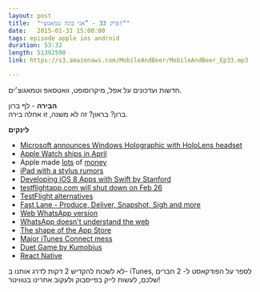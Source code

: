```yaml
---
layout: post
title:  "פרק 33 - ”אני בונה טמאגוצ׳י!“"
date:   2015-01-31 15:00:00
tags: episode apple ios android
duration: 53:32
length: 51392598
link: https://s3.amazonaws.com/MobileAndBeer/MobileAndBeer_Ep33.mp3

---
```


חדשות ועדכונים על אפל, מיקרוסופט, וואטסאפ וטמאגוצ׳ים.  

**הבירה** - לף ברון  
ברון? בראון? זה לא משנה, זו אחלה בירה.

**לינקים**

* [Microsoft announces Windows Holographic with HoloLens headset](http://www.theverge.com/2015/1/21/7867593/microsoft-announces-windows-holographic)
* [Apple Watch ships in April](http://www.theverge.com/2015/1/27/7925003/apple-watch-release-date-april)
* Apple made [lots](http://www.theverge.com/2015/1/27/7923461/apple-q1-2015-earnings) of [money](http://www.macstories.net/news/apple-q1-2015-results-74-6-billion-revenue-74-5-million-iphones-21-4-million-ipads-sold/)
* [iPad with a stylus rumors](http://www.macrumors.com/2015/01/18/kuo-ipad-pro-stylus/)
* [Developing iOS 8 Apps with Swift by Stanford](https://itunes.apple.com/il/course/developing-ios-8-apps-swift/id961180099)
* [testflightapp.com will shut down on Feb 26](http://help.testflightapp.com/customer/portal/articles/1768754)
* [TestFlight alternatives](https://www.facebook.com/groups/iosdevil/permalink/809640432437994/)
* [Fast Lane - Produce, Deliver, Snapshot, Sigh and more](http://fastlane.tools/)
* [Web WhatsApp version](http://web.whatsapp.com)
* [WhatsApp doesn't understand the web](http://andregarzia.com/posts/en/whatsappdoesntunderstandtheweb/)
* [The shape of the App Store](http://metakite.com/blog/2015/01/the-shape-of-the-app-store/)
* [Major iTunes Connect mess](http://www.macrumors.com/2015/01/29/itunes-connect-developer-issue/)
* [Duet Game by Kumobius](https://appsto.re/il/xTAZL.i)
* [React Native](http://www.progville.com/javascript/react-native-apps-react-js/)

לא לשכוח להקדיש 2 דקות לדרג אותנו ב- iTunes, לספר על הפודקאסט ל- 2 חברים שלכם, לעשות לייק בפייסבוק ולעקוב אחרינו בטוויטר!
